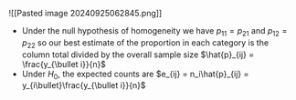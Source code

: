 ![[Pasted image 20240925062845.png]]
- Under the null hypothesis of homogeneity we have $p_{11} = p_{21} \text{ and } p_{12} = p_{22}$ so our best estimate of the proportion in each category is the column total divided by the overall sample size $\hat{p}_{ij} = \frac{y_{\bullet i}}{n}$
- Under $H_0$, the expected counts are $e_{ij} = n_i\hat{p}_{ij} = y_{i\bullet}\frac{y_{\bullet i}}{n}$
